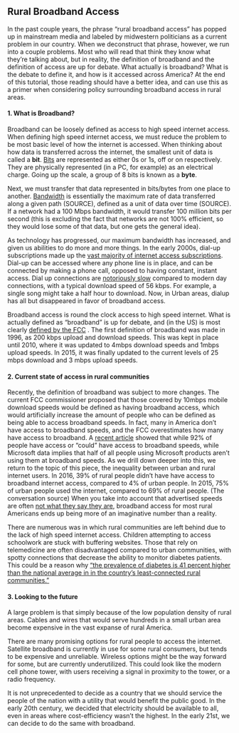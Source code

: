 ## Rural Broadband Access

In the past couple years, the phrase “rural broadband access” has popped up in mainstream media and labeled by midwestern politicians as a current problem in our country. 
When we deconstruct that phrase, however, we run into a couple problems. Most who will read that think they know what they’re talking about, but in reality, the definition of broadband and the definition of access are up for debate. 
What actually is broadband? What is the debate to define it, and how is it accessed across America? At the end of this tutorial, those reading should have a better idea, and can use this as a primer when considering policy surrounding broadband access in rural areas. 

#### 1. What is Broadband?

Broadband can be loosely defined as access to high speed internet access. When defining high speed internet access, we must reduce the problem to be most basic level of how the internet is accessed. 
When thinking about how data is transferred across the internet, the smallest unit of data is called a **bit**. [Bits](https://en.wikipedia.org/wiki/Bit) are represented as either 0s or 1s, off or on respectively. They are physically represented (in a PC, for example) as an electrical charge. 
Going up the scale, a group of 8 bits is known as a **byte**.

Next, we must transfer that data represented in bits/bytes from one place to another. [Bandwidth](https://en.wikipedia.org/wiki/Bandwidth_(computing)) is essentially the maximum rate of data transferred along a given path (SOURCE), defined as a unit of data over time (SOURCE). 
If a network had a 100 Mbps bandwidth, it would transfer 100 million bits per second (this is excluding the fact that networks are not 100% efficient, so they would lose some of that data, but one gets the general idea). 

As technology has progressed, our maximum bandwidth has increased, and given us abilities to do more and more things. In the early 2000s, dial-up subscriptions made up the [vast majority of internet access subscriptions](http://www.oecd.org/internet/ieconomy/48255770.pdf).
Dial-up can be accessed where any phone line is in place, and can be connected by making a phone call, opposed to having constant, instant access. Dial up connections are [notoriously slow](https://www.explainthatstuff.com/howbroadbandworks.html) compared to modern day connections, with a typical download speed of 56 kbps. 
For example, a single song might take a half hour to download. Now, in Urban areas, dialup has all but disappeared in favor of broadband access. 

Broadband access is round the clock access to high speed internet. What is actually defined as “broadband” is up for debate, and (in the US) is most clearly [defined by the FCC](https://broadbandnow.com/report/fcc-broadband-definition/) . The first definition of broadband was made in 1996, as 200 kbps upload and download speeds. 
This was kept in place until 2010, where it was updated to 4mbps download speeds and 1mbps upload speeds. In 2015, it was finally updated to the current levels of 25 mbps download and 3 mbps upload speeds. 


#### 2. Current state of access in rural communities

Recently, the definition of broadband was subject to more changes. The current FCC commissioner proposed that those covered by 10mbps mobile download speeds would be defined as having broadband access, which would artificially increase the amount of people who can be defined as being able to access broadband speeds. 
In fact, many in America don’t have access to broadband speeds, and the FCC overestimates how many have access to broadband. A [recent article](https://www.marketwatch.com/story/its-microsoft-vs-comcast-in-infrastructure-push-to-expand-rural-broadband-2019-05-06) showed that while 92% of people have access or “could” have access to broadband speeds, while Microsoft data implies that half of all people using Microsoft products aren’t using them at broadband speeds. 
As we drill down deeper into this, we return to the topic of this piece, the inequality between urban and rural internet users. In 2016, 39% of rural people didn’t have have access to broadband internet access, compared to 4% of urban people. In 2015, 75% of urban people used the internet, compared to 69% of rural people. (The conversation source) 
When you take into account that advertised speeds are often [not what they say they are](https://www.fcc.gov/reports-research/reports/measuring-broadband-america/measuring-broadband-america-2015), broadband access for most rural Americans ends up being more of an imaginative number than a reality. 

There are numerous was in which rural communities are left behind due to the lack of high speed internet access. Children attempting to access schoolwork are stuck with buffering websites. 
Those that rely on telemedicine are often disadvantaged compared to urban communities, with spotty connections that decrease the ability to monitor diabetes patients. 
This could be a reason why [“the prevalence of diabetes is 41 percent higher than the national average in in the country’s least-connected rural communities.”](https://www.nextavenue.org/broadband-telemedicine-rural-areas/) 


#### 3. Looking to the future

A large problem is that simply because of the low population density of rural areas. Cables and wires that would serve hundreds in a small urban area become expensive in the vast expanse of rural America. 

There are many promising options for rural people to access the internet. Satellite broadband is currently in use for some rural consumers, but tends to be expensive and unreliable. 
Wireless options might be the way forward for some, but are currently underutilized. This could look like the modern cell phone tower, with users receiving a signal in proximity to the tower, or a radio frequency.

It is not unprecedented to decide as a country that we should service the people of the nation with a utility that would benefit the public good. In the early 20th century, we decided that electricity should be available to all, even in areas where cost-efficiency wasn’t the highest. 
In the early 21st, we can decide to do the same with broadband. 
